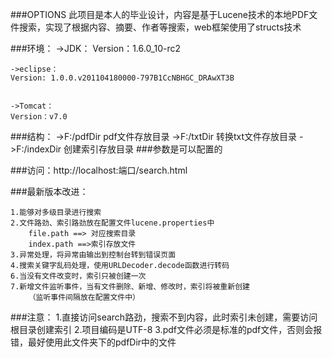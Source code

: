 ###OPTIONS
    此项目是本人的毕业设计，内容是基于Lucene技术的本地PDF文件搜索，实现了根据内容、摘要、作者等搜索，web框架使用了structs技术

###环境：
    ->JDK：
       Version：1.6.0_10-rc2


    ->eclipse：
    Version: 1.0.0.v201104180000-797B1CcNBHGC_DRAwXT3B


    ->Tomcat：
    Version：v7.0


###结构：
    ->F:/pdfDir    pdf文件存放目录
    ->F:/txtDir    转换txt文件存放目录
    ->F:/indexDir  创建索引存放目录
    ###参数是可以配置的

###访问：http://localhost:端口/search.html

###最新版本改进：
    
    1.能够对多级目录进行搜索
    2.文件路劲、索引路劲放在配置文件lucene.properties中
        file.path ==> 对应搜索目录
        index.path ==>索引存放文件
    3.异常处理，将异常由输出到控制台转到错误页面
    4.搜索关键字乱码处理，使用URLDecoder.decode函数进行转码
    6.当没有文件改变时，索引只被创建一次
    7.新增文件监听事件，当有文件删除、新增、修改时，索引将被重新创建
        （监听事件间隔放在配置文件中）
    

###注意：
    1.直接访问search路劲，搜索不到内容，此时索引未创建，需要访问根目录创建索引
    2.项目编码是UTF-8
      3.pdf文件必须是标准的pdf文件，否则会报错，最好使用此文件夹下的pdfDir中的文件